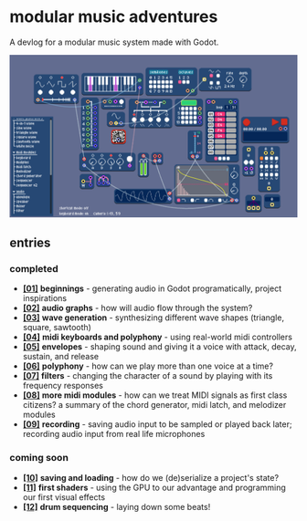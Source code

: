 # modular music adventures
A devlog for a modular music system made with Godot.

![](images/all-modules.png)

## entries
### completed
- [**\[01\]**](devlogs/01_beginnings.md) **beginnings** - generating audio in Godot programatically, project inspirations
- [**\[02\]**](devlogs/02_audio-graphs.md) **audio graphs** - how will audio flow through the system?
- [**\[03\]**](devlogs/03_wave-generation.md) **wave generation** - synthesizing different wave shapes (triangle, square, sawtooth)
- [**\[04\]**](devlogs/04_midi-keyboards.md) **midi keyboards and polyphony** - using real-world midi controllers
- [**\[05\]**](devlogs/05_envelopes.md) **envelopes** - shaping sound and giving it a voice with attack, decay, sustain, and release
- [**\[06\]**](devlogs/06_polyphony.md) **polyphony** - how can we play more than one voice at a time?
- [**\[07\]**](devlogs/07_filters.md) **filters** - changing the character of a sound by playing with its frequency responses
- [**\[08\]**](devlogs/08_midi-modules.md) **more midi modules** - how can we treat MIDI signals as first class citizens? a summary of the chord generator, midi latch, and melodizer modules
- [**\[09\]**](devlogs/09_recording.md) **recording** - saving audio input to be sampled or played back later; recording audio input from real life microphones

### coming soon
- [**\[10\]**](devlogs/10_saving-and-loading.md) **saving and loading** - how do we (de)serialize a project's state?
- [**\[11\]**](devlogs/11_first-shaders.md) **first shaders** - using the GPU to our advantage and programming our first visual effects
- [**\[12\]**](devlogs/12_drum-sequencing.md) **drum sequencing** - laying down some beats!